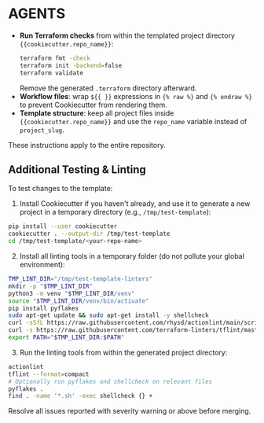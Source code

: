 # AGENTS

- **Run Terraform checks** from within the templated project directory `{{cookiecutter.repo_name}}`:
  ```bash
  terraform fmt -check
  terraform init -backend=false
  terraform validate
  ```
  Remove the generated `.terraform` directory afterward.
- **Workflow files**: wrap `${{ }}` expressions in `{% raw %}` and `{% endraw %}` to prevent Cookiecutter from rendering them.
- **Template structure**: keep all project files inside `{{cookiecutter.repo_name}}` and use the `repo_name` variable instead of `project_slug`.

These instructions apply to the entire repository.

## Additional Testing & Linting


To test changes to the template:

1. Install Cookiecutter if you haven't already, and use it to generate a new project in a temporary directory (e.g., `/tmp/test-template`):

  ```bash
  pip install --user cookiecutter
  cookiecutter . --output-dir /tmp/test-template
  cd /tmp/test-template/<your-repo-name>
  ```

2. Install all linting tools in a temporary folder (do not pollute your global environment):

  ```bash
  TMP_LINT_DIR="/tmp/test-template-linters"
  mkdir -p "$TMP_LINT_DIR"
  python3 -m venv "$TMP_LINT_DIR/venv"
  source "$TMP_LINT_DIR/venv/bin/activate"
  pip install pyflakes
  sudo apt-get update && sudo apt-get install -y shellcheck
  curl -sSfL https://raw.githubusercontent.com/rhysd/actionlint/main/scripts/download-actionlint.bash | bash -s -- -b "$TMP_LINT_DIR"
  curl -s https://raw.githubusercontent.com/terraform-linters/tflint/master/install_linux.sh | bash -s -- -b "$TMP_LINT_DIR"
  export PATH="$TMP_LINT_DIR:$PATH"
  ```

3. Run the linting tools from within the generated project directory:

  ```bash
  actionlint
  tflint --format=compact
  # Optionally run pyflakes and shellcheck on relevant files
  pyflakes .
  find . -name '*.sh' -exec shellcheck {} +
  ```

Resolve all issues reported with severity warning or above before merging.
